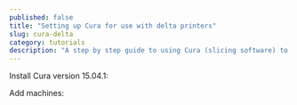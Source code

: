 ```yaml
---
published: false
title: "Setting up Cura for use with delta printers"
slug: cura-delta
category: tutorials
description: "A step by step guide to using Cura (slicing software) to print with the Wasp 2040 and Wasp 4070 printers"
---
```



Install Cura version 15.04.1:

Add machines:
<dialog>

Configuration files(ie. Material profiles):
PLA (supplied by Wasp)
(Note: Support will not be added by default)
